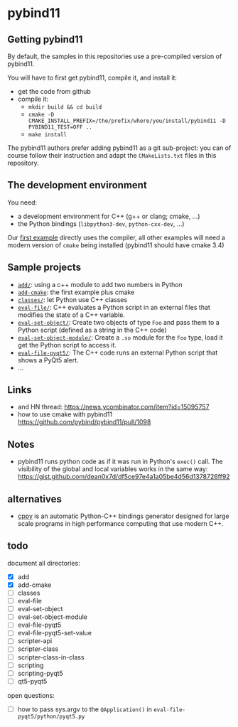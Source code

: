 # pybind11

## Getting pybind11

By default, the samples in this repositories use a pre-compiled version of pybind11.

You will have to first get pybind11, compile it, and install it:

- get the code from github
- compile it:
  - `mkdir build && cd build`
  - `cmake -D CMAKE_INSTALL_PREFIX=/the/prefix/where/you/install/pybind11 -D PYBIND11_TEST=OFF ..`
  - `make install`

The pybind11 authors prefer adding pybind11 as a git sub-project: you can of course follow their instruction and adapt the `CMakeLists.txt` files in this repository.

## The development environment

You need:

- a development environment for C++ (g++ or clang; cmake, ...)
- the Python bindings (`libpython3-dev`, `python-cxx-dev`, ...)

Our [first example](add/) directly uses the compiler, all other examples will need a modern version of `cmake` being installed (pybind11 should have cmake 3.4)

## Sample projects

- [`add/`](add/): using a c++ module to add two numbers in Python
- [`add-cmake`](add-cmake/): the first example plus cmake
- [`classes/`](classes/): let Python use C++ classes
- [`eval-file/`](eval-file/): C++ evaluates a Python script in an external files that modifies the state of a C++ variable.
- [`eval-set-object/`](eval-set-object/): Create two objects of type `Foo` and pass them to a Python script (defined as a string in the C++ code)
- [`eval-set-object-module/`](eval-set-object-module/): Create a `.so` module for the `Foo` type, load it get the Python script to access it.
- [`eval-file-pyqt5/`](eval-file-pyqt5/): The C++ code runs an external Python script that shows a PyQt5 alert.
- ...

## Links

- and HN thread: <https://news.ycombinator.com/item?id=15095757>
- how to use cmake with pybind11 <https://github.com/pybind/pybind11/pull/1098>

## Notes

- pybind11 runs python code as if it was run in Python's `exec()` call. The visibility of the global and local variables works in the same way: <https://gist.github.com/dean0x7d/df5ce97e4a1a05be4d56d1378726ff92>

## alternatives

- [cppy](https://pypi.python.org/pypi/cppyy) is an automatic Python-C++ bindings generator designed for large scale programs in high performance computing that use modern C++.

## todo

document all directories:

- [x] add
- [x] add-cmake
- [ ] classes
- [ ] eval-file
- [ ] eval-set-object
- [ ] eval-set-object-module
- [ ] eval-file-pyqt5
- [ ] eval-file-pyqt5-set-value
- [ ] scripter-api
- [ ] scripter-class
- [ ] scripter-class-in-class
- [ ] scripting
- [ ] scripting-pyqt5
- [ ] qt5-pyqt5

open questions:

- [ ] how to pass sys.argv to the `QApplication()` in `eval-file-pyqt5/python/pyqt5.py`
